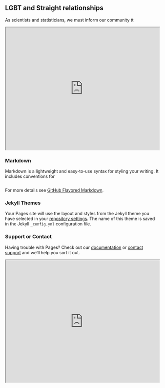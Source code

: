 ## LGBT and Straight relationships

As scientists and statisticians, we must inform our community tt

<iframe src=
"https://github.com/LMDuarte/Relationships/blob/main/bar.html"
style="width:100%; height:400px;"
></iframe>

### Markdown

Markdown is a lightweight and easy-to-use syntax for styling your writing. It includes conventions for

```markdown

```

For more details see [GitHub Flavored Markdown](https://guides.github.com/features/mastering-markdown/).

### Jekyll Themes

Your Pages site will use the layout and styles from the Jekyll theme you have selected in your [repository settings](https://github.com/LMDuarte/Relationships/settings). The name of this theme is saved in the Jekyll `_config.yml` configuration file.

### Support or Contact

Having trouble with Pages? Check out our [documentation](https://docs.github.com/categories/github-pages-basics/) or [contact support](https://github.com/contact) and we’ll help you sort it out.



<iframe src=
"https://github.com/LMDuarte/Relationships/blob/main/bar.html"
style="width:100%; height:400px;"
></iframe>
